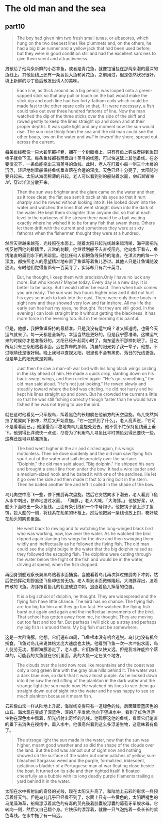 # The old man and the sea
## part10

>The boy had given him two fresh small tunas, or albacores, which hung on the two deepest lines like plummets and, on the others, he had a big blue runner and a yellow jack that had been used before; but they were in good condition still and had the excellent sardines to give them scent and attractiveness.

男孩给了他两条新鲜的小吞拿鱼，或者是青花鱼，就像铅锤挂在那两条潜的最深的鱼线上。其他鱼线上还有一条蓝色大鱼和黄花鱼，之前用过，但是依然状况很好，填上新鲜的沙丁鱼后散发出诱人的美味。

>Each line, as thick around as a big pencil, was looped onto a green-sapped stick so that any pull or touch on the bait would make the stick dip and each line had two forty-fathom coils which could be made fast to the other spare coils so that, if it were necessary, a fish could take out over three hundred fathoms of line. Now the man watched the dip of the three sticks over the side of the skiff and rowed gently to keep the lines straight up and down and at their proper depths. It was quite light and any moment now the sun would rise. The sun rose thinly from the sea and the old man could see the other boats, low on the water and *well in toward*
 the shore, spread out across the current.

每条鱼线都像一只大铅笔那样粗，捆在一个树脂棒上，只有有鱼上钩或者碰到鱼饵棒子就会下沉。每条鱼线都有两盘四十英寻的线圈，可以快速延上其他备线。在必要情况下，一条鱼能拖出三百英寻的鱼线。此时，老人在盯着小船一侧三个木棒的沉浮，轻轻地划着船保持鱼线垂直落在合适的深度。天色已经十分亮了，太阳随时要升起来。太阳从海面稀薄的升起，老人可以看到别的船贴着水面，*他们朝着海岸*，穿过洋流分散开来。

>Then the sun was brighter and the glare came on the water and then, as it rose clear, the flat sea sent it back at his eyes so that it hurt sharply and he rowed without looking into it. He looked down into the water and watched the lines that went straight down into the dark of the water. He kept them straighter than anyone did, so that at each level in the darkness of the stream there would be a bait waiting exactly where he wished it to be for any fish that swam there. Others let them drift with the current and sometimes they were at sixty fathoms when the fishermen thought they were at a hundred.

然后天空越来越亮，光线照在水面上。随着太阳升起光线越来越清晰，海平面把光线反射回他的眼睛里，非常的刺眼。他继续划船不去直视阳光。他向水下看去，鱼线笔直的垂到水下的黑暗里。他比任何人都把鱼线保持的笔直。在洋流内的每一个深度，都按照老人的愿望精准地布置了鱼饵等着鱼儿游过。其他人只是让鱼饵随波逐流，有时他们觉得鱼饵有一百英寻了，实际却只有六十英寻。

>But, he thought, I keep them with precision.Only I have no luck any more. But who knows? Maybe today. Every day is a new day. It is better to be lucky. But I would rather be exact. Then when luck comes you are ready. The sun was two hours higher now and it did not hurt his eyes so much to look into the east. There were only three boats in sight now and they showed very low and far inshore. All my life the early sun has hurt my eyes, he thought. Yet they are still good. In the evening I can look straight into it without getting the blackness. It has more force in the evening too. But in the morning it is painful.

但是，他想，我把鱼饵保持的最精准。只是我没有运气吗？谁又知道呢，也需今天运气就来了。每一天都是全新的。幸运当然是更好的，但是我宁愿准确。这样运气来的时候你才是准备好的。太阳已经升起两小时了，向东望去不那样刺眼了。目之所及只有三条船贴着水面，远在靠岸的那侧。清晨的阳光刺了我一辈子，他想。不过眼睛还是很好用。晚上我可以直视太阳，眼里也不会有黑影。落日的光线更强，但是早上的阳光就是刺痛。

>Just then he saw a man-of-war bird with his long black wings circling in the sky ahead of him. He made a quick drop, slanting down on his back-swept wings, and then circled again. "He's got something," the old man said aloud. "He's not just looking." He rowed slowly and steadily toward where the bird was circling. He did not hurry and he kept his lines straight up and down. But he crowded the current a little so that he was still fishing correctly though faster than he would have fished if he was not trying to use the bird.

就在这时他看见一只军舰鸟，挥着黑色的长翅膀在他前方的天空盘旋。鸟儿突然斜拉了尾翼向下俯冲，然后又开始盘旋。「它一定抓到了什么」，老人高声说，「它可不是看看而已。」他缓慢而平稳地向鸟儿盘旋处划去。他不慌不忙保持鱼线垂上垂下。他划得比洋流快一点点，尽管为了利用鸟儿寻鱼比平时捕鱼划得还要快一些，这样还是可以精准捕鱼。


>The bird went higher in the air and circled again, his wings motionless. Then be dove suddenly and the old man saw flying fish spurt out of the water and sail desperately over the surface. "Dolphin," the old man said aloud. "Big dolphin." He shipped his oars and brought a small line from under the bow. It had a wire leader and a medium-sized hook and he baited it with one of the sardines. He let it go over the side and then made it fast to a ring bolt in the stern. Then he baited another line and left it coiled in the shade of the bow.

鸟儿向空中高飞一些，停下翅膀再次盘旋。然后它突然向水下潜去，老人看到飞鱼从水中刺出，拼命地游过水面。
「海豚，」老人大喊。「大海豚。」
他放好桨，从船头下面取出一条小鱼线，上面有条引线和一个中号钩子。他把钩子装上沙丁鱼饵，投入船的一侧，将线系在船尾的环栓上。然后他把另一条线也放上饵，卷好放在船头的阴影里面。



>He went back to rowing and to watching the long-winged black bird who was working, now, low over the water. As he watched the bird dipped again slanting his wings for the dive and then swinging them wildly and ineffectually as he followed the flying fish. The old man could see the slight bulge in the water that the big dolphin raised as they followed the escaping fish. The dolphins were cutting through the water below the flight of the fish and would be in the water, driving at speed, when the fish dropped.

再回身划船观察长翼黑鸟贴着水面捕食。当他看着鸟儿再次斜过翅膀向下冲刺，然后使劲挥动翅膀追逐飞鱼却徒劳无功。老人看到水面微微隆起，大海豚浮出，追着四散的飞鱼。海豚跟着鱼儿的轨迹破浪冲刺，追逐着鱼儿掉落的位置。



>It is a big school of dolphin, he thought. They are widespread and the flying fish have little chance. The bird has no chance. The flying fish are too big for him and they go too fast. He watched the flying fish burst out again and again and the ineffectual movements of the bird. That school has gotten away from me, he thought. They are moving out too fast and too far. But perhaps I will pick up a stray and perhaps my big fish is around them. My big fish must be somewhere.

这是一大群海豚，他想。它们遍布四周，飞鱼根本没有机会逃脱。鸟儿也没有机会捕食。飞鱼对鸟儿来说体格太庞大速度也太快。他看到飞鱼一次一次冲出水面，鸟儿徒劳无功。那群海豚游走了，老人想。它们游得又快又远。但是我或许能捡个落单的，可能我的大鱼就在它们里面。我的大鱼一定在某个地方。

>The clouds over the land now rose like mountains and the coast was only a long green line with the gray blue hills behind it. The water was a dark blue now, so dark that it was almost purple. As he looked down into it he saw the red sifting of the plankton in the dark water and the strange light the sun made now. He watched his lines to see them go straight down out of sight into the water and he was happy to see so much plankton because it meant fish.

云彩像山峦一样从陆地上升起，海岸线变得只有一道绿色的线，后面藏着蓝灰色的山丘。海水现在变成了深蓝色，深的几乎发紫.他向下望进水中，看到了红色浮游生物在深色水中飘着，阳光折射出奇怪的光线。他观察这他的鱼线，看着它们笔直的垂下去消失在视线中，垂入水中。他很高兴看到这么多浮游生物，这意味着有鱼了。

>The strange light the sun made in the water, now that the sun was higher, meant good weather and so did the shape of the clouds over the land. But the bird was almost out of sight now and nothing showed on the surface of the water but some patches of yellow, sun-bleached Sargasso weed and the purple, formalized, iridescent, gelatinous bladder of a Portuguese man of war floating close beside the boat. It turned on its side and then righted itself. It floated cheerfully as a bubble with its long deadly purple filaments trailing a yard behind it in the water.

太阳在水中折射出的奇怪的光线，现在太阳又升高了，和陆地上云彩的形状一样预示着好天气。但是鸟儿几乎已经看不到了，水面上只有一些黄色的，太阳晒褪色的马尾藻海草，船周漂浮着紫色的有毒的荧光鼓着胶囊般浮囊的葡萄牙军舰水母。它转向一侧，然后又自己翻个身。它快乐的漂浮着，就像一只气泡拖着一条长长的紫色毒线，在水中拖了有一码远。
